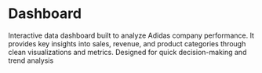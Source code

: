 # Dashboard
Interactive data dashboard built to analyze Adidas company performance. It provides key insights into sales, revenue, and product categories through clean visualizations and metrics. Designed for quick decision-making and trend analysis
